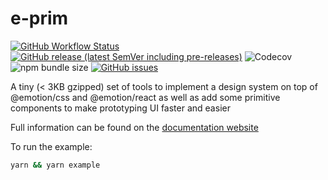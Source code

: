 # e-prim

[![GitHub Workflow Status](https://img.shields.io/github/workflow/status/dstoyanoff/e-prim/Merge)](https://github.com/dstoyanoff/e-prim/actions)
[![GitHub release (latest SemVer including pre-releases)](https://img.shields.io/github/v/release/dstoyanoff/e-prim?include_prereleases)](https://github.com/dstoyanoff/e-prim/releases)
![Codecov](https://img.shields.io/codecov/c/github/dstoyanoff/e-prim)
![npm bundle size](https://img.shields.io/bundlephobia/minzip/e-prim@latest)
[![GitHub issues](https://img.shields.io/github/issues/dstoyanoff/e-prim)](https://github.com/dstoyanoff/e-prim/issues)

A tiny (< 3KB gzipped) set of tools to implement a design system on top of @emotion/css and @emotion/react as well as add some primitive components to make prototyping UI faster and easier

Full information can be found on the [documentation website](https://dstoyanoff.github.io/e-prim)

To run the example:

```sh
yarn && yarn example
```
